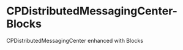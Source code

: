 CPDistributedMessagingCenter-Blocks
===================================

CPDistributedMessagingCenter enhanced with Blocks
